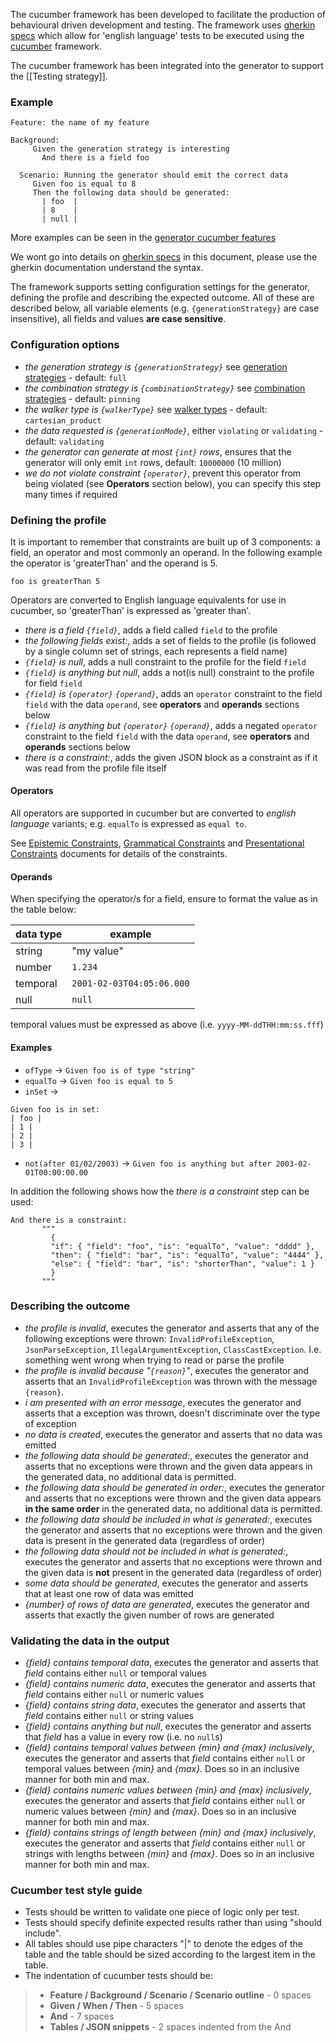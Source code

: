 The cucumber framework has been developed to facilitate the production of behavioural driven development and testing.
The framework uses [gherkin specs](https://docs.cucumber.io/gherkin/) which allow for 'english language' tests to be executed using the [cucumber](https://docs.cucumber.io/) framework.

The cucumber framework has been integrated into the generator to support the [[Testing strategy]].

### Example
```
Feature: the name of my feature

Background:
     Given the generation strategy is interesting
       And there is a field foo

  Scenario: Running the generator should emit the correct data
     Given foo is equal to 8
     Then the following data should be generated:
       | foo  |
       | 8    |
       | null |
```

More examples can be seen in the [generator cucumber features](https://github.com/ScottLogic/datahelix/tree/master/generator/src/test/java/com/scottlogic/deg/generator/cucumber)

We wont go into details on [gherkin specs](https://docs.cucumber.io/gherkin/) in this document, please use the gherkin documentation understand the syntax.

The framework supports setting configuration settings for the generator, defining the profile and describing the expected outcome. All of these are described below, all variable elements (e.g. `{generationStrategy}` are case insensitive), all fields and values **are case sensitive**.

### Configuration options
* _the generation strategy is `{generationStrategy}`_ see [generation strategies](https://github.com/ScottLogic/datahelix/blob/master/docs/Options/GenerateOptions.md) - default: `full`
* _the combination strategy is `{combinationStrategy}`_ see [combination strategies](https://github.com/ScottLogic/datahelix/blob/master/docs/Options/GenerateOptions.md) - default: `pinning`
* _the walker type is `{walkerType}`_ see [walker types](https://github.com/ScottLogic/datahelix/blob/master/docs/Options/GenerateOptions.md) - default: `cartesian_product`
* _the data requested is `{generationMode}`_, either `violating` or `validating` - default: `validating`
* _the generator can generate at most `{int}` rows_, ensures that the generator will only emit `int` rows, default: `10000000` (10 million)
* _we do not violate constraint `{operator}`_, prevent this operator from being violated (see **Operators** section below), you can specify this step many times if required

### Defining the profile
It is important to remember that constraints are built up of 3 components: a field, an operator and most commonly an operand. In the following example the operator is 'greaterThan' and the operand is 5.

```
foo is greaterThan 5
```

Operators are converted to English language equivalents for use in cucumber, so 'greaterThan' is expressed as 'greater than'.

* _there is a field `{field}`_, adds a field called `field` to the profile
* _the following fields exist:_, adds a set of fields to the profile (is followed by a single column set of strings, each represents a field name)
* _`{field}` is null_, adds a null constraint to the profile for the field `field`
* _`{field}` is anything but null_, adds a not(is null) constraint to the profile for field `field`
* _`{field}` is `{operator}` `{operand}`_, adds an `operator` constraint to the field `field` with the data `operand`, see **operators** and **operands** sections below
* _`{field}` is anything but `{operator}` `{operand}`_, adds a negated `operator` constraint to the field `field` with the data `operand`, see **operators** and **operands** sections below
* _there is a constraint:_, adds the given JSON block as a constraint as if it was read from the profile file itself 

#### Operators
All operators are supported in cucumber but are converted to _english language_ variants; e.g. `equalTo` is expressed as `equal to`.

See [Epistemic Constraints](https://github.com/ScottLogic/datahelix/blob/master/docs/EpistemicConstraints.md), [Grammatical Constraints](https://github.com/ScottLogic/datahelix/blob/master/docs/GrammaticalConstraints.md) and [Presentational Constraints](https://github.com/ScottLogic/datahelix/blob/master/docs/PresentationalConstraints.md) documents for details of the constraints.

#### Operands
When specifying the operator/s for a field, ensure to format the value as in the table below:

| data type | example |
| ---- | ---- |
| string | "my value" |
| number | `1.234` |
| temporal | `2001-02-03T04:05:06.000` | 
| null | `null` |

temporal values must be expressed as above (i.e. `yyyy-MM-ddTHH:mm:ss.fff`)

#### Examples
* `ofType` &rarr; `Given foo is of type "string"`
* `equalTo` &rarr; `Given foo is equal to 5`
* `inSet` &rarr; 
```
Given foo is in set: 
| foo | 
| 1 | 
| 2 | 
| 3 |
```
* `not(after 01/02/2003)` &rarr; `Given foo is anything but after 2003-02-01T00:00:00.00`

In addition the following shows how the _there is a constraint_ step can be used:
```
And there is a constraint:
       """
         {
         "if": { "field": "foo", "is": "equalTo", "value": "dddd" },
         "then": { "field": "bar", "is": "equalTo", "value": "4444" },
         "else": { "field": "bar", "is": "shorterThan", "value": 1 }
         }
       """
```

### Describing the outcome
* _the profile is invalid_, executes the generator and asserts that any of the following exceptions were thrown: `InvalidProfileException`, `JsonParseException`, `IllegalArgumentException`, `ClassCastException`. I.e. something went wrong when trying to read or parse the profile
* _the profile is invalid because "`{reason}`"_, executes the generator and asserts that an `InvalidProfileException` was thrown with the message `{reason}`.
* _i am presented with an error message_, executes the generator and asserts that a exception was thrown, doesn't discriminate over the type of exception
* _no data is created_, executes the generator and asserts that no data was emitted
* _the following data should be generated:_, executes the generator and asserts that no exceptions were thrown and the given data appears in the generated data, no additional data is permitted.
* _the following data should be generated in order:_, executes the generator and asserts that no exceptions were thrown and the given data appears **in the same order** in the generated data, no additional data is permitted.
* _the following data should be included in what is generated:_, executes the generator and asserts that no exceptions were thrown and the given data is present in the generated data (regardless of order)
* _the following data should not be included in what is generated:_, executes the generator and asserts that no exceptions were thrown and the given data is **not** present in the generated data (regardless of order)
* _some data should be generated_, executes the generator and asserts that at least one row of data was emitted
* _{number} of rows of data are generated_, executes the generator and asserts that exactly the given number of rows are generated

### Validating the data in the output
* _{field} contains temporal data_, executes the generator and asserts that _field_ contains either `null` or temporal values
* _{field} contains numeric data_, executes the generator and asserts that _field_ contains either `null` or numeric values
* _{field} contains string data_, executes the generator and asserts that _field_ contains either `null` or string values
* _{field} contains anything but null_, executes the generator and asserts that _field_ has a value in every row (i.e. no `null`s)
* _{field} contains temporal values between {min} and {max} inclusively_, executes the generator and asserts that _field_ contains either `null` or temporal values between _{min}_ and _{max}_. Does so in an inclusive manner for both min and max.
* _{field} contains numeric values between {min} and {max} inclusively_, executes the generator and asserts that _field_ contains either `null` or numeric values between _{min}_ and _{max}_. Does so in an inclusive manner for both min and max.
* _{field} contains strings of length between {min} and {max} inclusively_, executes the generator and asserts that _field_ contains either `null` or strings with lengths between _{min}_ and _{max}_. Does so in an inclusive manner for both min and max.

### Cucumber test style guide
* Tests should be written to validate one piece of logic only per test.
* Tests should specify definite expected results rather than using "should include".
* All tables should use pipe characters "|" to denote the edges of the table and the table should be sized according to the largest item in the table.
* The indentation of cucumber tests should be:
>   * **Feature / Background / Scenario / Scenario outline** - 0 spaces
>   * **Given / When / Then** - 5 spaces
>   * **And** - 7 spaces
>   * **Tables / JSON snippets** - 2 spaces indented from the And